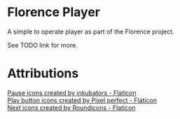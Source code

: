 # Florence Player
A simple to operate player as part of the Florence project.

See TODO link for more.

# Attributions
<a href="https://www.flaticon.com/free-icons/pause" title="pause icons">Pause icons created by inkubators - Flaticon</a><br>
<a href="https://www.flaticon.com/free-icons/play-button" title="play button icons">Play button icons created by Pixel perfect - Flaticon</a><br>
<a href="https://www.flaticon.com/free-icons/next" title="next icons">Next icons created by Roundicons - Flaticon</a>
